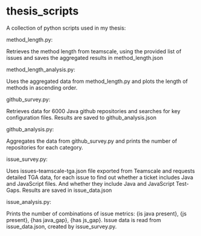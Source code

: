 # thesis_scripts
A collection of python scripts used in my thesis:

method_length.py:

Retrieves the method length from teamscale, using the provided list of issues and saves the aggregated results in method_length.json

method_length_analysis.py:

Uses the aggregated data from method_length.py and plots the length of methods in ascending order.

github_survey.py:

Retrieves data for 6000 Java github repositories and searches for key configuration files. Results are saved to github_analysis.json

github_analysis.py:

Aggregates the data from github_survey.py and prints the number of repositories for each category.

issue_survey.py:

Uses issues-teamscale-tga.json file exported from Teamscale and requests detailed TGA data, for each issue to find out whether a ticket includes Java and JavaScript files. And whether they include Java and JavaScript Test-Gaps. Results are saved in issue_data.json

issue_analysis.py:

Prints the number of combinations of issue metrics: {is java present}, {js present}, {has java_gap}, {has js_gap}. Issue data is read from issue_data.json, created by issue_survey.py.